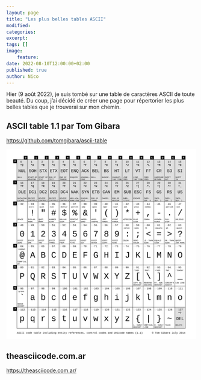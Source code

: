 ```yaml
---
layout: page
title: "Les plus belles tables ASCII"
modified:
categories:
excerpt:
tags: []
image:
    feature:
date: 2022-08-10T12:00:00+02:00
published: true
author: Nico
---
```


Hier (9 août 2022), je suis tombé sur une table de caractères ASCII de toute beauté. Du coup, j’ai décidé de créer une page pour répertorier les plus belles tables que je trouverai sur mon chemin.

## ASCII table 1.1 par Tom Gibara

<https://github.com/tomgibara/ascii-table>

[![ASCII table 1.1 Tom Gibara][image-1]][image-1]

[image-1]: ../../files/2022-08-10-les-plus-belles-tables-ascii/ascii-table-1.1-tom-gibara.svg

## theasciicode.com.ar

<https://theasciicode.com.ar/>
